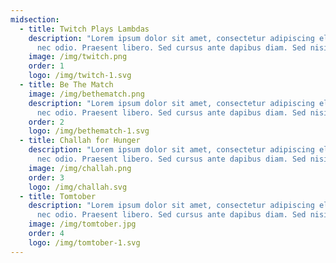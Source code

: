 ```yaml
---
midsection:
  - title: Twitch Plays Lambdas
    description: "Lorem ipsum dolor sit amet, consectetur adipiscing elit. Integer
      nec odio. Praesent libero. Sed cursus ante dapibus diam. Sed nisi. "
    image: /img/twitch.png
    order: 1
    logo: /img/twitch-1.svg
  - title: Be The Match
    image: /img/bethematch.png
    description: "Lorem ipsum dolor sit amet, consectetur adipiscing elit. Integer
      nec odio. Praesent libero. Sed cursus ante dapibus diam. Sed nisi. "
    order: 2
    logo: /img/bethematch-1.svg
  - title: Challah for Hunger
    description: "Lorem ipsum dolor sit amet, consectetur adipiscing elit. Integer
      nec odio. Praesent libero. Sed cursus ante dapibus diam. Sed nisi. "
    image: /img/challah.png
    order: 3
    logo: /img/challah.svg
  - title: Tomtober
    description: "Lorem ipsum dolor sit amet, consectetur adipiscing elit. Integer
      nec odio. Praesent libero. Sed cursus ante dapibus diam. Sed nisi. "
    image: /img/tomtober.jpg
    order: 4
    logo: /img/tomtober-1.svg
---
```

